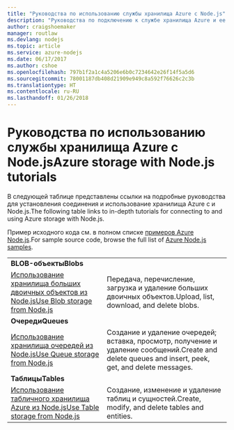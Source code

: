 ```yaml
---
title: "Руководства по использованию службы хранилища Azure с Node.js"
description: "Руководства по подключению к службе хранилища Azure и ее использованию с Node.js."
author: craigshoemaker
manager: routlaw
ms.devlang: nodejs
ms.topic: article
ms.service: azure-nodejs
ms.date: 06/17/2017
ms.author: cshoe
ms.openlocfilehash: 797b1f2a1c4a5206e6b0c7234642e26f14f5a5d6
ms.sourcegitcommit: 78001187db408d21909e949c8a592f76626c2c3b
ms.translationtype: HT
ms.contentlocale: ru-RU
ms.lasthandoff: 01/26/2018
---
```

# <a name="azure-storage-with-nodejs-tutorials"></a><span data-ttu-id="42f5d-103">Руководства по использованию службы хранилища Azure с Node.js</span><span class="sxs-lookup"><span data-stu-id="42f5d-103">Azure storage with Node.js tutorials</span></span>

<span data-ttu-id="42f5d-104">В следующей таблице представлены ссылки на подробные руководства для установления соединения и использование хранилища Azure с и Node.js.</span><span class="sxs-lookup"><span data-stu-id="42f5d-104">The following table links to in-depth tutorials for connecting to and using Azure storage with Node.js.</span></span>

<span data-ttu-id="42f5d-105">Пример исходного кода см. в полном списке [примеров Azure Node.js](https://azure.microsoft.com/resources/samples/?term=nodejs).</span><span class="sxs-lookup"><span data-stu-id="42f5d-105">For sample source code, browse the full list of [Azure Node.js samples](https://azure.microsoft.com/resources/samples/?term=nodejs).</span></span>

| | |
|---|---|
| <span data-ttu-id="42f5d-106">**BLOB-объекты**</span><span class="sxs-lookup"><span data-stu-id="42f5d-106">**Blobs**</span></span> ||
| [<span data-ttu-id="42f5d-107">Использование хранилища больших двоичных объектов из Node.js</span><span class="sxs-lookup"><span data-stu-id="42f5d-107">Use Blob storage from Node.js</span></span>](http://docs.microsoft.com/azure/storage/storage-nodejs-how-to-use-blob-storage?toc=/azure/node/toc.json&bc=/azure/node/toc.json) | <span data-ttu-id="42f5d-108">Передача, перечисление, загрузка и удаление больших двоичных объектов.</span><span class="sxs-lookup"><span data-stu-id="42f5d-108">Upload, list, download, and delete blobs.</span></span> |
| <span data-ttu-id="42f5d-109">**Очереди**</span><span class="sxs-lookup"><span data-stu-id="42f5d-109">**Queues**</span></span> ||
| [<span data-ttu-id="42f5d-110">Использование хранилища очередей из Node.js</span><span class="sxs-lookup"><span data-stu-id="42f5d-110">Use Queue storage from Node.js</span></span>](http://docs.microsoft.com/azure/storage/storage-nodejs-how-to-use-queues?toc=/azure/node/toc.json&bc=/azure/node/toc.json) | <span data-ttu-id="42f5d-111">Создание и удаление очередей; вставка, просмотр, получение и удаление сообщений.</span><span class="sxs-lookup"><span data-stu-id="42f5d-111">Create and delete queues and insert, peek, get, and delete messages.</span></span> |
| <span data-ttu-id="42f5d-112">**Таблицы**</span><span class="sxs-lookup"><span data-stu-id="42f5d-112">**Tables**</span></span> ||
| [<span data-ttu-id="42f5d-113">Использование табличного хранилища Azure из Node.js</span><span class="sxs-lookup"><span data-stu-id="42f5d-113">Use Table storage from Node.js</span></span>](http://docs.microsoft.com/azure/storage/storage-nodejs-how-to-use-table-storage?toc=/azure/node/toc.json&bc=/azure/node/toc.json) | <span data-ttu-id="42f5d-114">Создание, изменение и удаление таблиц и сущностей.</span><span class="sxs-lookup"><span data-stu-id="42f5d-114">Create, modify, and delete tables and entities.</span></span> |
